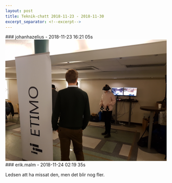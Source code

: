 ```yaml
---
layout: post
title: Teknik-chatt 2018-11-23 - 2018-11-30
excerpt_separator: <!--excerpt-->
---
```

<section class="message" markdown="1">
### johanhazelius - 2018-11-23 16:21 05s


<div class="imageblock">
<a href="/assets/blogAssets/FEALKTC3V-Studentevent_LIU_-_20181121.jpg">
<img alt="Studentevent LIU - 20181121.jpg" src="/assets/blogAssets/FEALKTC3V-Studentevent_LIU_-_20181121.jpg"/>
</a></div>

     
</section>
<section class="message" markdown="1">
### erik.malm - 2018-11-24 02:19 35s

Ledsen att ha missat den, men det blir nog fler.

<!--excerpt-->
</section>